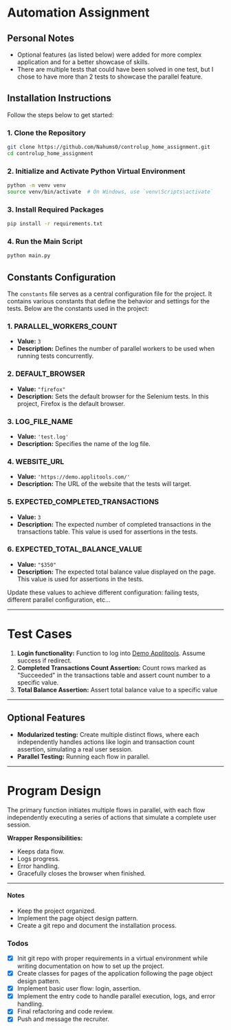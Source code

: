 # Automation Assignment

## Personal Notes

- Optional features (as listed below) were added for more complex application and for a better showcase of skills.
- There are multiple tests that could have been solved in one test, but I chose to have more than 2 tests to showcase the parallel feature.


## Installation Instructions

Follow the steps below to get started:

### 1. Clone the Repository

```bash
git clone https://github.com/Nahums0/controlup_home_assignment.git
cd controlup_home_assignment
```

### 2. Initialize and Activate Python Virtual Environment
```bash
python -m venv venv
source venv/bin/activate  # On Windows, use `venv\Scripts\activate`
```

### 3. Install Required Packages
```bash
pip install -r requirements.txt
```

### 4. Run the Main Script
```bash
python main.py
```

## Constants Configuration

The `constants` file serves as a central configuration file for the project. It contains various constants that define the behavior and settings for the tests. Below are the constants used in the project:

### 1. PARALLEL_WORKERS_COUNT
- **Value:** `3`
- **Description:** Defines the number of parallel workers to be used when running tests concurrently.

### 2. DEFAULT_BROWSER
- **Value:** `"firefox"`
- **Description:** Sets the default browser for the Selenium tests. In this project, Firefox is the default browser.

### 3. LOG_FILE_NAME
- **Value:** `'test.log'`
- **Description:** Specifies the name of the log file.

### 4. WEBSITE_URL
- **Value:** `'https://demo.applitools.com/'`
- **Description:** The URL of the website that the tests will target.

### 5. EXPECTED_COMPLETED_TRANSACTIONS
- **Value:** `3`
- **Description:** The expected number of completed transactions in the transactions table. This value is used for assertions in the tests.

### 6. EXPECTED_TOTAL_BALANCE_VALUE
- **Value:** `"$350"`
- **Description:** The expected total balance value displayed on the page. This value is used for assertions in the tests.

Update these values to achieve different configuration: failing tests, different parallel configuration, etc...

---

# Test Cases

1. **Login functionality:** Function to log into [Demo Applitools](https://demo.applitools.com/). Assume success if redirect.
2. **Completed Transactions Count Assertion:** Count rows marked as "Succeeded" in the transactions table and assert count number to a specific value.
3. **Total Balance Assertion:** Assert total balance value to a specific value

---

## Optional Features

- **Modularized testing:** Create multiple distinct flows, where each independently handles actions like login and transaction count assertion, simulating a real user session.
- **Parallel Testing:** Running each flow in parallel.

---

# Program Design

The primary function initiates multiple flows in parallel, with each flow independently executing a series of actions that simulate a complete user session.

**Wrapper Responsibilities:**
- Keeps data flow.
- Logs progress.
- Error handling.
- Gracefully closes the browser when finished.

---

#### Notes

- Keep the project organized.
- Implement the page object design pattern.
- Create a git repo and document the installation process.

### Todos

- [x] Init git repo with proper requirements in a virtual environment while writing documentation on how to set up the project.
- [x] Create classes for pages of the application following the page object design pattern.
- [x] Implement basic user flow: login, assertion.
- [x] Implement the entry code to handle parallel execution, logs, and error handling.
- [x] Final refactoring and code review.
- [x] Push and message the recruiter.
